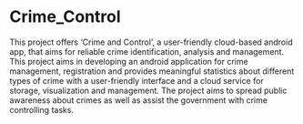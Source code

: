 # Crime_Control
This project offers ‘Crime and Control’, a user-friendly cloud-based android app, that aims 
for reliable crime identification, analysis and management. This project aims in developing 
an android application for crime management, registration and provides meaningful statistics 
about different types of crime with a user-friendly interface and a cloud service for storage, 
visualization and management. The project aims to spread public awareness about crimes as well 
as assist the government with crime controlling tasks.
